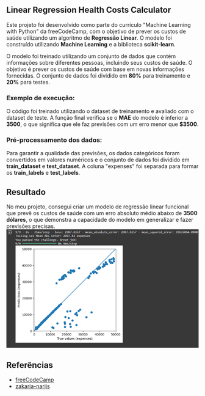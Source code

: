 ## Linear Regression Health Costs Calculator

Este projeto foi desenvolvido como parte do currículo "Machine Learning with Python" da freeCodeCamp, com o objetivo de prever os custos de saúde utilizando um algoritmo de **Regressão Linear**. O modelo foi construído utilizando **Machine Learning** e a biblioteca **scikit-learn**.

O modelo foi treinado utilizando um conjunto de dados que contém informações sobre diferentes pessoas, incluindo seus custos de saúde. O objetivo é prever os custos de saúde com base em novas informações fornecidas. O conjunto de dados foi dividido em **80%** para treinamento e **20%** para testes.

### Exemplo de execução:

O código foi treinado utilizando o dataset de treinamento e avaliado com o dataset de teste. A função final verifica se o **MAE** do modelo é inferior a **3500**, o que significa que ele faz previsões com um erro menor que **$3500**.

### Pré-processamento dos dados:
Para garantir a qualidade das previsões, os dados categóricos foram convertidos em valores numéricos e o conjunto de dados foi dividido em **train_dataset** e **test_dataset**. A coluna "expenses" foi separada para formar os **train_labels** e **test_labels**.

## Resultado

No meu projeto, consegui criar um modelo de regressão linear funcional que prevê os custos de saúde com um erro absoluto médio abaixo de **3500 dólares**, o que demonstra a capacidade do modelo em generalizar e fazer previsões precisas.
![Gráfico](RegressaoLinear.png)
## Referências

- [freeCodeCamp](https://github.com/freeCodeCamp)  
- [zakaria-narjis](https://github.com/zakaria-narjis)
